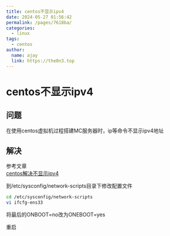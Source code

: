 ```yaml
---
title: centos不显示ipv4
date: 2024-05-27 01:56:42
permalink: /pages/7618ba/
categories:
  - linux
tags:
  - centos
author: 
  name: ajay
  link: https://the0n3.top
---
```


# centos不显示ipv4

## 问题

在使用centos虚拟机过程搭建MC服务器时，ip等命令不显示ipv4地址

<!-- more -->
## 解决

参考文章  
[centos解决不显示ipv4](https://blog.csdn.net/keepkind/article/details/128890618)

到/etc/sysconfig/network-scripts目录下修改配置文件

```bash
cd /etc/sysconfig/network-scripts
vi ifcfg-ens33
```

将最后的ONBOOT=no改为ONEBOOT=yes

重启